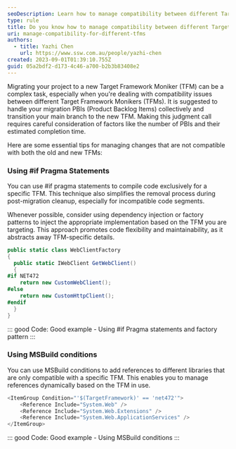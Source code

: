```yaml
---
seoDescription: Learn how to manage compatibility between different Target Framework Monikers (TFMs) using #if pragma statements and MSBuild conditions for efficient migrations.
type: rule
title: Do you know how to manage compatibility between different Target Framework Monikers (TFMs)?
uri: manage-compatibility-for-different-tfms
authors:
  - title: Yazhi Chen
    url: https://www.ssw.com.au/people/yazhi-chen
created: 2023-09-01T01:39:10.755Z
guid: 05a2bdf2-d173-4c46-a700-b2b3b83408e2
---
```

Migrating your project to a new Target Framework Moniker (TFM) can be a complex task, especially when you're dealing with compatibility issues between different Target Framework Monikers (TFMs). It is suggested to handle your migration PBIs (Product Backlog Items) collectively and transition your main branch to the new TFM. Making this judgment call requires careful consideration of factors like the number of PBIs and their estimated completion time.

Here are some essential tips for managing changes that are not compatible with both the old and new TFMs:

<!--endintro-->

### Using #if Pragma Statements

You can use #if pragma statements to compile code exclusively for a specific TFM. This technique also simplifies the removal process during post-migration cleanup, especially for incompatible code segments.

Whenever possible, consider using dependency injection or factory patterns to inject the appropriate implementation based on the TFM you are targeting. This approach promotes code flexibility and maintainability, as it abstracts away TFM-specific details.

```cs
public static class WebClientFactory
{
  public static IWebClient GetWebClient()
  {
#if NET472
    return new CustomWebClient();
#else
    return new CustomHttpClient();
#endif
  }
}
```

::: good
Code: Good example - Using #if Pragma statements and factory pattern
:::

### Using MSBuild conditions

You can use MSBuild conditions to add references to different libraries that are only compatible with a specific TFM. This enables you to manage references dynamically based on the TFM in use.

```cs
<ItemGroup Condition="'$(TargetFramework)' == 'net472'">
    <Reference Include="System.Web" />
    <Reference Include="System.Web.Extensions" />
    <Reference Include="System.Web.ApplicationServices" />
</ItemGroup>
```

::: good
Code: Good example - Using MSBuild conditions
:::
